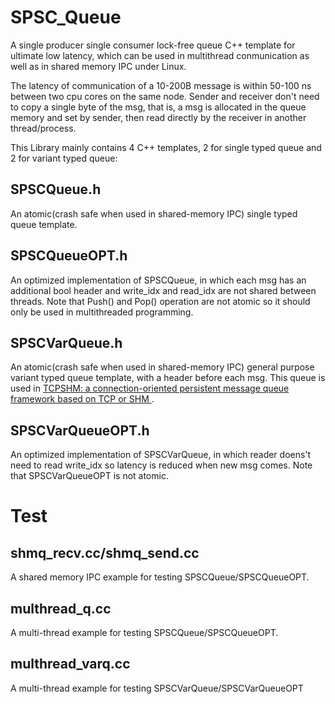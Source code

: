 # SPSC_Queue
A single producer single consumer lock-free queue C++ template for ultimate low latency, which can be used in multithread conmunication as well as in shared memory IPC under Linux.

The latency of communication of a 10-200B message is within 50-100 ns between two cpu cores on the same node. Sender and receiver don't need to copy a single byte of the msg, that is, a msg is allocated in the queue memory and set by sender, then read directly by the receiver in another thread/process.

This Library mainly contains 4 C++ templates, 2 for single typed queue and 2 for variant typed queue:

## SPSCQueue.h
An atomic(crash safe when used in shared-memory IPC) single typed queue template.

## SPSCQueueOPT.h
An optimized implementation of SPSCQueue, in which each msg has an additional bool header and write_idx and read_idx are not shared between threads. Note that Push() and Pop() operation are not atomic so it should only be used in multithreaded programming.

## SPSCVarQueue.h
An atomic(crash safe when used in shared-memory IPC) general purpose variant typed queue template, with a header before each msg. This queue is used in [TCPSHM: a connection-oriented persistent message queue framework based on TCP or SHM ](https://github.com/MengRao/tcpshm).

## SPSCVarQueueOPT.h
An optimized implementation of SPSCVarQueue, in which reader doens't need to read write_idx so latency is reduced when new msg comes. Note that SPSCVarQueueOPT is not atomic.

# Test
## shmq_recv.cc/shmq_send.cc
A shared memory IPC example for testing SPSCQueue/SPSCQueueOPT.

## multhread_q.cc
A multi-thread example for testing SPSCQueue/SPSCQueueOPT.

## multhread_varq.cc
A multi-thread example for testing SPSCVarQueue/SPSCVarQueueOPT

